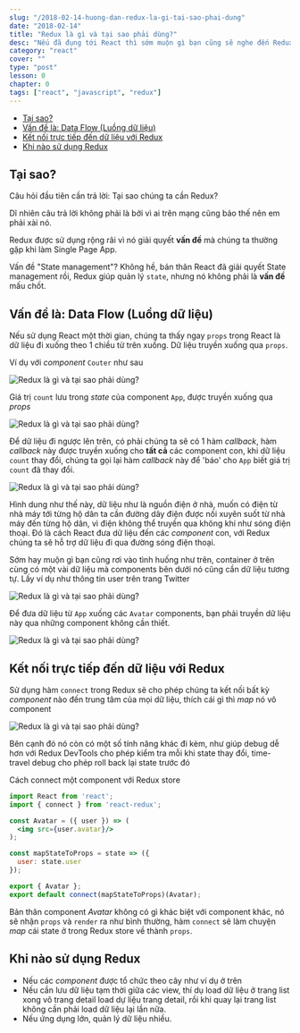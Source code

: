 ```yaml
---
slug: "/2018-02-14-huong-dan-redux-la-gi-tai-sao-phai-dung"
date: "2018-02-14"
title: "Redux là gì và tại sao phải dùng?"
desc: "Nếu đã đụng tới React thì sớm muộn gì bạn cũng sẽ nghe đến Redux"
category: "react"
cover: ""
type: "post"
lesson: 0
chapter: 0
tags: ["react", "javascript", "redux"]
---
```


<!-- TOC -->

- [Tại sao?](#tại-sao)
- [Vấn đề là: Data Flow (Luồng dữ liệu)](#vấn-đề-là-data-flow-luồng-dữ-liệu)
- [Kết nối trực tiếp đến dữ liệu với Redux](#kết-nối-trực-tiếp-đến-dữ-liệu-với-redux)
- [Khi nào sử dụng Redux](#khi-nào-sử-dụng-redux)

<!-- /TOC -->

## Tại sao?

Câu hỏi đầu tiên cần trả lời: Tại sao chúng ta cần Redux?

Dĩ nhiên câu trả lời không phải là bởi vì ai trên mạng cũng bảo thế nên em phải xài nó.

Redux được sử dụng rộng rãi vì nó giải quyết **vấn đề** mà chúng ta thường gặp khi làm Single Page App.

Vấn đề "State management"? Không hề, bản thân React đã giải quyết State management rồi, Redux giúp quản lý `state`, nhưng nó không phải là **vấn đề** mấu chốt.

## Vấn đề là: Data Flow (Luồng dữ liệu)

Nếu sử dụng React một thời gian, chúng ta thấy ngay `props` trong React là dữ liệu đi xuống theo 1 chiều từ trên xuống. Dữ liệu truyền xuống qua `props`.

Ví dụ với *component* `Couter` như sau

![Redux là gì và tại sao phải dùng?](https://daveceddia.com/images/counter-component.png)

Giá trị `count` lưu trong *state* của component `App`, được truyền xuống qua *props*

![Redux là gì và tại sao phải dùng?](https://daveceddia.com/images/passing-props-down.png)

Để dữ liệu đi ngược lên trên, có phải chúng ta sẽ có 1 hàm *callback*, hàm *callback* này được truyền xuống cho **tất cả** các component con, khi dữ liệu `count` thay đổi, chúng ta gọi lại hàm *callback* này để 'báo' cho `App` biết giá trị `count` đã thay đổi.

![Redux là gì và tại sao phải dùng?](https://daveceddia.com/images/passing-callbacks-down.png)

Hình dung như thế này, dữ liệu như là nguồn điện ở nhà, muốn có điện từ nhà máy tới từng hộ dân ta cần đường dây điện được nối xuyên suốt từ nhà máy đến từng hộ dân, vì điện không thể truyền qua không khí như sóng điện thoại. Đó là cách React đưa dữ liệu đến các *component* con, với Redux chúng ta sẽ hỗ trợ dữ liệu đi qua đường sóng điện thoại.

Sớm hay muộn gì bạn cũng rơi vào tình huống như trên, container ở trên cùng có một vài dữ liệu mà components bên dưới nó cũng cần dữ liệu tương tự. Lấy ví dụ như thông tin user trên trang Twitter

![Redux là gì và tại sao phải dùng?](https://daveceddia.com/images/twitter-user-data.png)

Để đưa dữ liệu từ `App` xuống các `Avatar` components, bạn phải truyền dữ liệu này qua những component không cần thiết.

![Redux là gì và tại sao phải dùng?](https://daveceddia.com/images/twitter-hierarchy.png)

## Kết nối trực tiếp đến dữ liệu với Redux

Sử dụng hàm `connect` trong Redux sẽ cho phép chúng ta kết nối bất kỳ *component* nào đến trung tâm của mọi dữ liệu, thích cái gì thì *map* nó vô component

![Redux là gì và tại sao phải dùng?](https://daveceddia.com/images/redux-connected-twitter.png)

Bên cạnh đó nó còn có một số tính năng khác đi kèm, như giúp debug dễ hơn với Redux DevTools cho phép kiểm tra mỗi khi state thay đổi, time-travel debug cho phép roll back lại state trước đó

Cách connect một component với Redux store

```jsx
import React from 'react';
import { connect } from 'react-redux';

const Avatar = ({ user }) => (
  <img src={user.avatar}/>
);

const mapStateToProps = state => ({
  user: state.user
});

export { Avatar };
export default connect(mapStateToProps)(Avatar);
```

Bản thân component *Avatar* không có gì khác biệt với component khác, nó sẽ nhận `props` và `render` ra như bình thường, hàm `connect` sẽ làm chuyện *map* cái state ở trong Redux store về thành `props`.

## Khi nào sử dụng Redux

- Nếu các *component* được tổ chức theo cây như ví dụ ở trên
- Nếu cần lưu dữ liệu tạm thời giữa các view, thí dụ load dữ liệu ở trang list xong vô trang detail load dự liệu trang detail, rồi khi quay lại trang list không cần phải load dữ liệu lại lần nữa.
- Nếu ứng dụng lớn, quản lý dữ liệu nhiều.